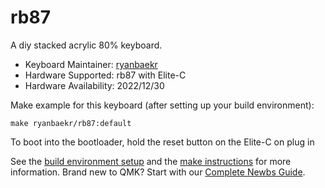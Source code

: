 # rb87

A diy stacked acrylic 80% keyboard. 

* Keyboard Maintainer: [ryanbaekr](https://github.com/ryanbaekr)
* Hardware Supported: rb87 with Elite-C
* Hardware Availability: 2022/12/30

Make example for this keyboard (after setting up your build environment):

    make ryanbaekr/rb87:default

To boot into the bootloader, hold the reset button on the Elite-C on plug in

See the [build environment setup](https://docs.qmk.fm/#/getting_started_build_tools) and the [make instructions](https://docs.qmk.fm/#/getting_started_make_guide) for more information. Brand new to QMK? Start with our [Complete Newbs Guide](https://docs.qmk.fm/#/newbs).
